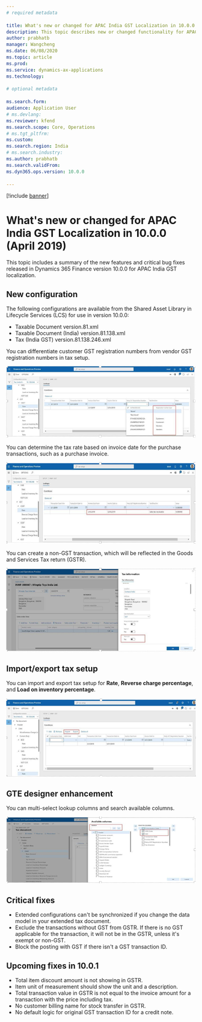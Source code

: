 ```yaml
---
# required metadata

title: What's new or changed for APAC India GST Localization in 10.0.0 (April 2019)
description: This topic describes new or changed functionality for APAC India GST features released in Dynamics 365 Finance version 10.0.0.
author: prabhatb
manager: Wangcheng
ms.date: 06/08/2020
ms.topic: article
ms.prod: 
ms.service: dynamics-ax-applications
ms.technology: 

# optional metadata

ms.search.form: 
audience: Application User
# ms.devlang: 
ms.reviewer: kfend
ms.search.scope: Core, Operations
# ms.tgt_pltfrm: 
ms.custom: 
ms.search.region: India
# ms.search.industry: 
ms.author: prabhatb
ms.search.validFrom: 
ms.dyn365.ops.version: 10.0.0

---
```

[!include [banner](../includes/banner.md)]

# What's new or changed for APAC India GST Localization in 10.0.0 (April 2019)

This topic includes a summary of the new features and critical bug fixes released in Dynamics 365 Finance version 10.0.0 for APAC India GST localization.

## New configuration 
The following configurations are available from the Shared Asset Library in Lifecycle Services (LCS) for use in version 10.0.0:

- Taxable Document version.81.xml
- Taxable Document (India) version.81.138.xml
- Tax (India GST) version.81.138.246.xml 
 
You can differentiate customer GST registration numbers from vendor GST registration numbers in tax setup.

![](media/GST-registration-rate-setup-1-10-0-00.PNG)

You can determine the tax rate based on invoice date for the purchase transactions, such as a purchase invoice.

![](media/GST-invoice-date-rate-setup-2-10-0-00.PNG)

You can create a non-GST transaction, which will be reflected in the Goods and Services Tax return (GSTR).

![](media/GST-non-gst-transaction-3-10-0-00.PNG)

## Import/export tax setup

You can import and export tax setup for **Rate**, **Reverse charge percentage**, and **Load on inventory percentage**. 

![](media/GST-import-export-tax-setup-4-10-0-00.PNG)

## GTE designer enhancement

You can multi-select lookup columns and search available columns.

![](media/GST-gte-multi-select-5-10-0-00.PNG)

## Critical fixes 

- Extended configurations can't be synchronized if you change the data model in your extended tax document.
- Exclude the transactions without GST from GSTR. If there is no GST applicable for the transaction, it will not be in the GSTR, unless it's exempt or non-GST.
- Block the posting with GST if there isn't a GST transaction ID. 

## Upcoming fixes in 10.0.1

- Total item discount amount is not showing in GSTR.
- Item unit of measurement should show the unit and a description.
- Total transaction value in GSTR is not equal to the invoice amount for a transaction with the price including tax.
- No customer billing name for stock transfer in GSTR.
-	No default logic for original GST transaction ID for a credit note.
 
